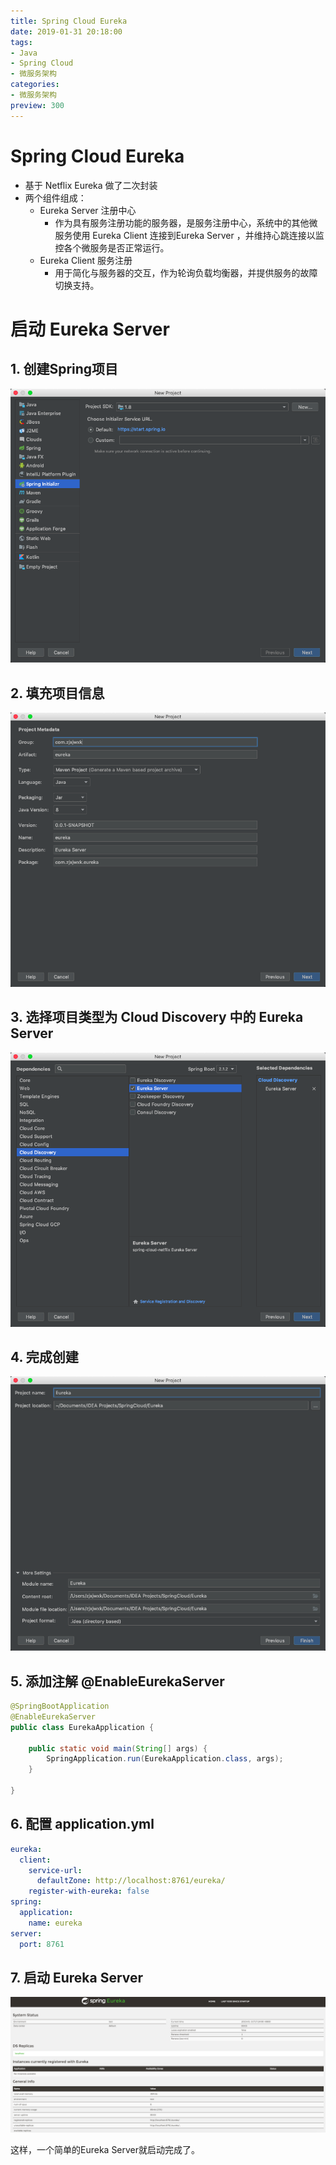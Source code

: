 ```yaml
---
title: Spring Cloud Eureka
date: 2019-01-31 20:18:00
tags: 
- Java
- Spring Cloud
- 微服务架构
categories: 
- 微服务架构
preview: 300
---
```




# Spring Cloud Eureka

- 基于 Netflix Eureka 做了二次封装
- 两个组件组成：
  - Eureka Server 注册中心
    - 作为具有服务注册功能的服务器，是服务注册中心，系统中的其他微服务使用 Eureka Client 连接到Eureka Server ，并维持心跳连接以监控各个微服务是否正常运行。
  - Eureka Client 服务注册
    - 用于简化与服务器的交互，作为轮询负载均衡器，并提供服务的故障切换支持。

# 启动 Eureka Server

## 1. 创建Spring项目

![创建Spring项目](images/image-20190131155138441.png)

## 2. 填充项目信息

![填充项目信息](images/image-20190131155241197.png)

## 3. 选择项目类型为 Cloud Discovery 中的 Eureka Server

![选择Eureka Server](images/image-20190131155453826.png)

## 4. 完成创建

![完成创建](images/image-20190131160337079.png)

## 5. 添加注解 @EnableEurekaServer

```java
@SpringBootApplication
@EnableEurekaServer
public class EurekaApplication {

    public static void main(String[] args) {
        SpringApplication.run(EurekaApplication.class, args);
    }

}
```

## 6. 配置 application.yml

```yml
eureka:
  client:
    service-url:
      defaultZone: http://localhost:8761/eureka/
    register-with-eureka: false
spring:
  application:
    name: eureka
server:
  port: 8761
```

## 7. 启动 Eureka Server

![Eureka Server信息](images/image-20190131172458551.png)

这样，一个简单的Eureka Server就启动完成了。